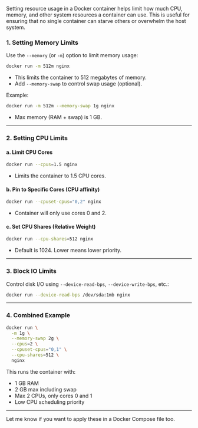 Setting resource usage in a Docker container helps limit how much CPU, memory, and other system resources a container can use. This is useful for ensuring that no single container can starve others or overwhelm the host system.

### 1. **Setting Memory Limits**

Use the `--memory` (or `-m`) option to limit memory usage:

```bash
docker run -m 512m nginx
```

* This limits the container to 512 megabytes of memory.
* Add `--memory-swap` to control swap usage (optional).

Example:

```bash
docker run -m 512m --memory-swap 1g nginx
```

* Max memory (RAM + swap) is 1 GB.

---

### 2. **Setting CPU Limits**

#### a. **Limit CPU Cores**

```bash
docker run --cpus=1.5 nginx
```

* Limits the container to 1.5 CPU cores.

#### b. **Pin to Specific Cores (CPU affinity)**

```bash
docker run --cpuset-cpus="0,2" nginx
```

* Container will only use cores 0 and 2.

#### c. **Set CPU Shares (Relative Weight)**

```bash
docker run --cpu-shares=512 nginx
```

* Default is 1024. Lower means lower priority.

---

### 3. **Block IO Limits**

Control disk I/O using `--device-read-bps`, `--device-write-bps`, etc.:

```bash
docker run --device-read-bps /dev/sda:1mb nginx
```

---

### 4. **Combined Example**

```bash
docker run \
  -m 1g \
  --memory-swap 2g \
  --cpus=2 \
  --cpuset-cpus="0,1" \
  --cpu-shares=512 \
  nginx
```

This runs the container with:

* 1 GB RAM
* 2 GB max including swap
* Max 2 CPUs, only cores 0 and 1
* Low CPU scheduling priority

---

Let me know if you want to apply these in a Docker Compose file too.
